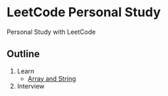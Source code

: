 # LeetCode Personal Study
Personal Study with LeetCode

## Outline
1. Learn
    - [Array and String](array_and_string/readme.md)
2. Interview